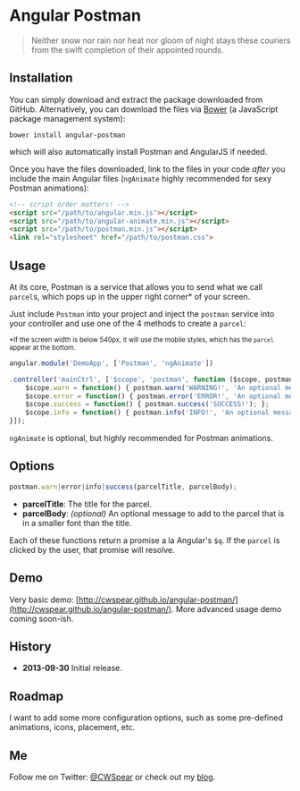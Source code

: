 Angular Postman
===============

> Neither snow nor rain nor heat nor gloom of night stays these couriers from the swift completion of their appointed rounds.

## Installation

You can simply download and extract the package downloaded from GitHub. Alternatively, you can download the files via [Bower](http://bower.io/) (a JavaScript package management system):

```
bower install angular-postman
```

which will also automatically install Postman and AngularJS if needed.

Once you have the files downloaded, link to the files in your code *after* you include the main Angular files (`ngAnimate` highly recommended for sexy Postman animations):

```html
<!-- script order matters! -->
<script src="/path/to/angular.min.js"></script>
<script src="/path/to/angular-animate.min.js"></script>
<script src="/path/to/postman.min.js"></script>
<link rel="stylesheet" href="/path/to/postman.css">
```

## Usage

At its core, Postman is a service that allows you to send what we call `parcel`s, which pops up in the upper right corner* of your screen.

Just include `Postman` into your project and inject the `postman` service into your controller and use one of the 4 methods to create a `parcel`:

<small>*If the screen width is below 540px, it will use the mobile styles, which has the `parcel` appear at the bottom.</small>

```js
angular.module('DemoApp', ['Postman', 'ngAnimate'])

.controller('mainCtrl', ['$scope', 'postman', function ($scope, postman) {
    $scope.warn = function() { postman.warn('WARNING!', 'An optional message...'); };
    $scope.error = function() { postman.error('ERROR!', 'An optional message...'); };
    $scope.success = function() { postman.success('SUCCESS!'); };
    $scope.info = function() { postman.info('INFO!', 'An optional message... This message is quite a bit longer. It will never go more than 50% of the screen.'); };
}]);
```

`ngAnimate` is optional, but highly recommended for Postman animations.

## Options

```js
postman.warn|error|info|success(parcelTitle, parcelBody);
```

* **parcelTitle**: The title for the parcel.
* **parcelBody**: *(optional)* An optional message to add to the parcel that is in a smaller font than the title.

Each of these functions return a promise a la Angular's `$q`. If the `parcel` is clicked by the user, that promise will resolve.

## Demo

Very basic demo: [http://cwspear.github.io/angular-postman/](http://cwspear.github.io/angular-postman/). More advanced usage demo coming soon-ish.

## History

* **2013-09-30** Initial release.

## Roadmap

I want to add some more configuration options, such as some pre-defined animations, icons, placement, etc.

## Me

Follow me on Twitter: [@CWSpear](https://twitter.com/CWSpear) or check out my [blog](http://cameronspear.com/blog/).
